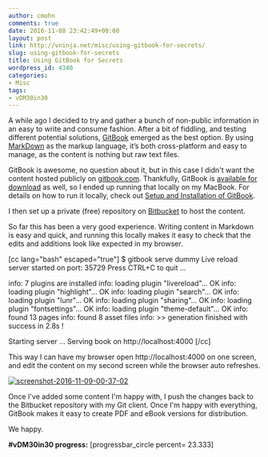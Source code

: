 ```yaml
---
author: cmohn
comments: true
date: 2016-11-08 23:42:49+00:00
layout: post
link: http://vninja.net/misc/using-gitbook-for-secrets/
slug: using-gitbook-for-secrets
title: Using GitBook for Secrets
wordpress_id: 4340
categories:
- Misc
tags:
- vDM30in30
---
```


A while ago I decided to try and gather a bunch of non-public information in an easy to write and consume fashion. After a bit of fiddling, and testing different potential solutions, [GitBook](http://gitbook.com/) emerged as the best option. By using [MarkDown](https://daringfireball.net/projects/markdown/) as the markup language, it’s both cross-platform and easy to manage, as the content is nothing but raw text files.

GitBook is awesome, no question about it, but in this case I didn't want the content hosted publicly on [gitbook.com](http://gitbook.com). Thankfully, GitBook is [available for download](https://github.com/GitbookIO/gitbook) as well, so I ended up running that locally on my MacBook. For details on how to run it locally, check out [Setup and Installation of GitBook](https://github.com/GitbookIO/gitbook/blob/master/docs/setup.md).

I then set up a private (free) repository on [Bitbucket](https://bitbucket.org/) to host the content.

So far this has been a very good experience. Writing content in Markdown is easy and quick, and running this locally makes it easy to check that the edits and additions look like expected in my browser.

[cc lang="bash" escaped="true"]
$ gitbook serve dummy
Live reload server started on port: 35729
Press CTRL+C to quit ...

info: 7 plugins are installed
info: loading plugin "livereload"... OK
info: loading plugin "highlight"... OK
info: loading plugin "search"... OK
info: loading plugin "lunr"... OK
info: loading plugin "sharing"... OK
info: loading plugin "fontsettings"... OK
info: loading plugin "theme-default"... OK
info: found 13 pages
info: found 8 asset files
info: >> generation finished with success in 2.8s !

Starting server ...
Serving book on http://localhost:4000
[/cc]

This way I can have my browser open http://localhost:4000 on one screen, and edit the content on my second screen while the browser auto refreshes.

[![screenshot-2016-11-09-00-37-02](http://vninja.net/wordpress/wp-content/uploads/2016/11/Screenshot-2016-11-09-00.37.02-1024x645.png)](http://slipsum.com/)

Once I've added some content I'm happy with, I push the changes back to the Bitbucket repository with my Git client. Once I'm happy with everything, GitBook makes it easy to create PDF and eBook versions for distribution.

We happy.

**#vDM30in30 progress:**
[progressbar_circle percent= 23.333]
